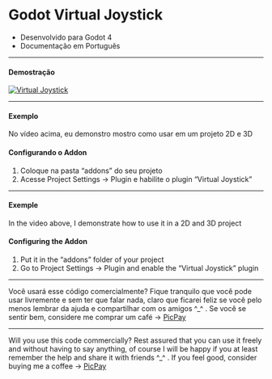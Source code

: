 # **Godot Virtual Joystick**

- Desenvolvido para Godot 4
- Documentação em Português

------------

#### Demostração
[![Virtual Joystick](https://github.com/mcunha-br/Godot_VirtualJoystick/raw/main/capa_virtual_joystick.png "Virtual Joystick")](https://www.youtube.com/watch?v=T56kGj-w5cM "Virtual Joystick")

------------

#### Exemplo
No vídeo acima, eu demonstro mostro como usar em um projeto 2D e 3D

#### Configurando o Addon
1. Coloque na pasta “addons” do seu projeto
2. Acesse Project Settings -> Plugin e habilite o plugin “Virtual Joystick”


------------

#### Exemple
In the video above, I demonstrate how to use it in a 2D and 3D project

#### Configuring the Addon
1. Put it in the “addons” folder of your project
2. Go to Project Settings -> Plugin and enable the “Virtual Joystick” plugin 

--------------------------------

Você usará esse código comercialmente? Fique tranquilo que você pode usar livremente e sem ter que falar nada, claro que ficarei feliz se você pelo menos lembrar da ajuda e compartilhar com os amigos ^_^ . Se você se sentir bem, considere me comprar um café -> [PicPay](https://drive.google.com/file/d/1gdOPqMZDVS8T_i8JToAUN2eQcC-Tn8qq/view?usp=sharing "PicPay")

---------------------------------

Will you use this code commercially? Rest assured that you can use it freely and without having to say anything, of course I will be happy if you at least remember the help and share it with friends ^_^ . If you feel good, consider buying me a coffee -> [PicPay](https://drive.google.com/file/d/1gdOPqMZDVS8T_i8JToAUN2eQcC-Tn8qq/view?usp=sharing "PicPay") 
